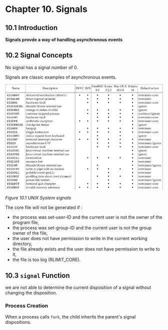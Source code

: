 # Chapter 10. Signals

## 10.1 Introduction

**Signals provde a way of handling asynchronous events**

## 10.2 Signal Concepts

No signal has a signal number of 0.

Signals are classic examples of asynchronous events.

<div style={{textAlign:'center'}}>

![](img/10fig01.jpg)

_Figure 10.1 UNIX System signals_

</div>

The core file will not be generated if :

- the process was set-user-ID and the current user is not the owner of the program file,
- the process was set-group-ID and the current user is not the group owner of the file,
- the user does not have permission to write in the current working directory,
- the file already exists and the user does not have permission to write to it,
- the file is too big (RLIMIT_CORE).

## 10.3 `signal` Function

we are not able to determine the current disposition of a signal without changing the disposition.

### Process Creation

When a process calls `fork`, the child inherits the parent's signal dispositions.
